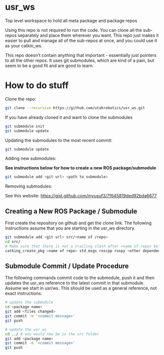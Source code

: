 # usr_ws

Top level workspace to hold all meta package and package repos


Using this repo is not required to run the code.  You can clone all the sub-repos
separately and place them wherever you want.  This repo just makes it easier to 
pull and manage all of the sub-repos at once, and you could use it as your 
catkin_ws.


This repo doesn't contain anything that important - essentially just pointers to all
the other repos.  It uses git submodules, which are kind of a pain, but seem to be a 
good fit and are good to learn.

# How to do stuff

Clone the repo:

```bash
git clone --recursive https://github.com/utahrobotics/usr_ws.git
```

If you have already cloned it and want to clone the submodules

```bash
git submodule init
git submodule update
```

Updating the submodules to the most recent commit:

```bash
git submodule update
```

Adding new submodules:

**See instructions below for how to create a new ROS package/submodule**

```bash
git submodule add <git url> <path to submodule>
```

Removing submodules:

See this website: https://gist.github.com/myusuf3/7f645819ded92bda6677


## Creating a New ROS Package / Submodule


First create the repository on github and get the clone link. The following instructions
assume that you are starting in the usr_ws directory.

```bash
git submodule add <git url> src/<name of /repo>
cd src/
# Make sure that there is not a trailing slash after <name of repo> below
catking_create_pkg <name of repo> std_msgs roscpp rospy <other dependencies>
```

## Submodule Commit / Update Procedure
The following commands commit code to the submodule, push it and then updates the usr_ws reference to the latest commit in that submodule. Assume we start in usr/ws. This should be used as a general reference, not exact instructions.

```bash
# update the submodule
cd <package name>
git add <files changed>
git commit -m '<commit message>'
git push

# update the usr_ws
cd ../ # you would now be in the src folder
git add <package name>
git commit -m '<commit message>'
git push
```






